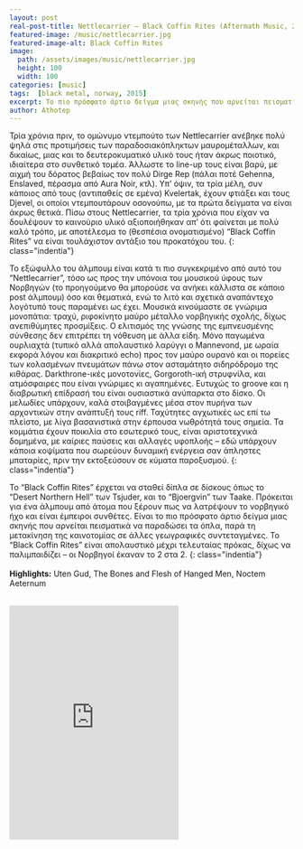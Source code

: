```yaml
---
layout: post
real-post-title: Nettlecarrier – Black Coffin Rites (Aftermath Music, 2015)
featured-image: /music/nettlecarrier.jpg
featured-image-alt: Black Coffin Rites
image:
  path: /assets/images/music/nettlecarrier.jpg
  height: 100
  width: 100
categories: [music]
tags:  [black metal, norway, 2015]
excerpt: Το πιο πρόσφατο άρτιο δείγμα μιας σκηνής που αρνείται πεισματικά να παραδώσει τα όπλα, παρά τη μετακίνηση της καινοτομίας σε άλλες γεωγραφικές συντεταγμένες.
author: Athotep
---
```


Τρία χρόνια πριν, το ομώνυμο ντεμπούτο των Nettlecarrier ανέβηκε πολύ ψηλά στις προτιμήσεις των παραδοσιακόπληκτων μαυρομέταλλων, και δικαίως, μιας και το δευτεροκυματικό υλικό τους ήταν άκρως ποιοτικό, ιδιαίτερα στο συνθετικό τομέα. Άλλωστε το line-up τους είναι βαρύ, με αιχμή του δόρατος βεβαίως τον πολύ Dirge Rep (πάλαι ποτέ Gehenna, Enslaved, πέρασμα από Aura Noir, κτλ). Υπ’ όψιν, τα τρία μέλη, συν κάποιος από τους (αντιπαθείς σε εμένα) Kvelertak, έχουν φτιάξει και τους Djevel, οι οποίοι ντεμπουτάρουν οσονούπω, με τα πρώτα δείγματα να είναι άκρως θετικά. Πίσω στους Nettlecarrier, τα τρία χρόνια που είχαν να δουλέψουν το καινούριο υλικό αξιοποιήθηκαν απ’ ότι φαίνεται με πολύ καλό τρόπο, με αποτέλεσμα το (θεσπέσια ονοματισμένο) “Black Coffin Rites” να είναι τουλάχιστον αντάξιο του προκατόχου του.
{: class="indentia"}

Το εξώφυλλο του άλμπουμ είναι κατά τι πιο συγκεκριμένο από αυτό του “Nettlecarrier”, τόσο ως προς την υπόνοια του μουσικού ύφους των Νορβηγών (το προηγούμενο θα μπορούσε να ανήκει κάλλιστα σε κάποιο post άλμπουμ) όσο και θεματικά, ενώ το λιτό και σχετικά αναπάντεχο λογότυπό τους παραμένει ως έχει. Μουσικά κινούμαστε σε γνώριμα μονοπάτια: τραχύ, ριφοκίνητο μαύρο μέταλλο νορβηγικής σχολής, δίχως ανεπιθύμητες προσμίξεις. Ο ελιτισμός της γνώσης της εμπνευσμένης σύνθεσης δεν επιτρέπει τη νόθευση με άλλα είδη. Μόνο παγωμένα ουρλιαχτά (τυπικό αλλά απολαυστικό λαρύγγι ο Mannevond, με ωραία εκφορά λόγου και διακριτικό echo) προς τον μαύρο ουρανό και οι πορείες των κολασμένων πνευμάτων πάνω στον ασταμάτητο σιδηρόδρομο της κιθάρας. Darkthrone-ικές μονοτονίες, Gorgoroth-ική στρυφνίλα, και ατμόσφαιρες που είναι γνώριμες κι αγαπημένες. Ευτυχώς το groove και η διαβρωτική επίδρασή του είναι ουσιαστικά ανύπαρκτα στο δίσκο. Οι μελωδίες υπάρχουν, καλά στοιβαγμένες μέσα στον πυρήνα των αρχοντικών στην ανάπτυξή τους riff. Ταχύτητες αγχωτικές ως επί τω πλείστο, με λίγα βασανιστικά στην έρπουσα νωθρότητά τους σημεία. Τα κομμάτια έχουν ποικιλία στο εσωτερικό τους, είναι αριστοτεχνικά δομημένα, με καίριες παύσεις και αλλαγές υφοπλοής – εδώ υπάρχουν κάποια κοψίματα που σωρεύουν δυναμική ενέργεια σαν άπληστες μπαταρίες, πριν την εκτοξεύσουν σε κύματα παροξυσμού.
{: class="indentia"}

Το “Black Coffin Rites” έρχεται να σταθεί δίπλα σε δίσκους όπως το “Desert Northern Hell” των Tsjuder, και το “Bjoergvin” των Taake. Πρόκειται για ένα άλμπουμ από άτομα που ξέρουν πως να λατρέψουν το νορβηγικό ήχο και είναι έμπειροι συνθέτες. Είναι το πιο πρόσφατο άρτιο δείγμα μιας σκηνής που αρνείται πεισματικά να παραδώσει τα όπλα, παρά τη μετακίνηση της καινοτομίας σε άλλες γεωγραφικές συντεταγμένες. Το “Black Coffin Rites” είναι απολαυστικό μέχρι τελευταίας πρόκας, δίχως να παλιμπαιδίζει – οι Νορβηγοί έκαναν το 2 στα 2.
{: class="indentia"}  
<br>
**Highlights:** Uten Gud, The Bones and Flesh of Hanged Men, Noctem Aeternum  
<br>
<iframe class="w-full" height="415" src="https://www.youtube.com/embed/nLpGXfRFPaQ" frameborder="0" allow="accelerometer; autoplay; encrypted-media; gyroscope; picture-in-picture" allowfullscreen></iframe>